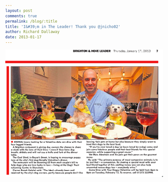 ```yaml
---
layout: post
comments: true
permalink: /blog/:title
title: 'I&#39;m in The Leader! Thank you @jnicho02'
author: Richard Dallaway
date: 2013-01-17
---
```


<div><a href="/media/leader.png"><img width="500" src="/media/leader.png.500.png" height="406"></img></a></div>


  
    
